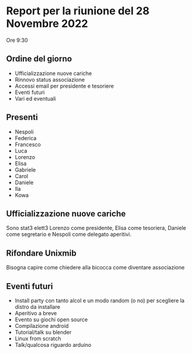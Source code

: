 # Report per la riunione del 28 Novembre 2022

Ore 9:30

## Ordine del giorno

- Ufficializzazione nuove cariche
- Rinnovo status associazione
- Accessi email per presidente e tesoriere
- Eventi futuri
- Vari ed eventuali

## Presenti

- Nespoli
- Federica
- Francesco
- Luca
- Lorenzo
- Elisa
- Gabriele
- Carol
- Daniele
- Ila
- Kowa

## Ufficializzazione nuove cariche

Sono stat3 elett3 Lorenzo come presidente, Elisa come tesoriera, Daniele come segretario e Nespoli come delegato aperitivi.

## Rifondare Unixmib

Bisogna capire come chiedere alla bicocca come diventare associazione

## Eventi futuri

- Install party con tanto alcol e un modo random (o no) per scegliere la distro da installare
- Aperitivo a breve
- Evento su giochi open source
- Compilazione android
- Tutorial/talk su blender
- Linux from scratch
- Talk/qualcosa riguardo arduino
